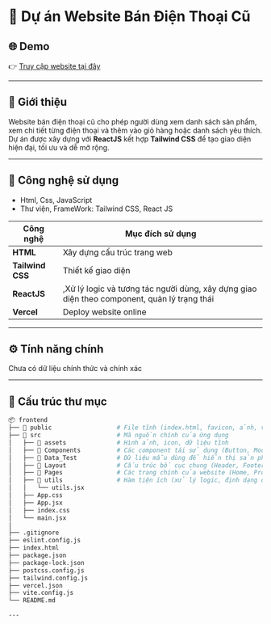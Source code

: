 # 📱 Dự án Website Bán Điện Thoại Cũ

## 🌐 Demo
👉 [Truy cập website tại đây](https://phone-react-nine.vercel.app/)

---

## 🧩 Giới thiệu

Website bán điện thoại cũ cho phép người dùng xem danh sách sản phẩm, xem chi tiết từng điện thoại và thêm vào giỏ hàng hoặc danh sách yêu thích.  
Dự án được xây dựng với **ReactJS** kết hợp **Tailwind CSS** để tạo giao diện hiện đại, tối ưu và dễ mở rộng.

---

## 🚀 Công nghệ sử dụng
+ Html, Css, JavaScript 
+ Thư viện, FrameWork: Tailwind CSS, React JS

| Công nghệ | Mục đích sử dụng |
|------------|------------------|
| **HTML** | Xây dựng cấu trúc trang web |
| **Tailwind CSS** | Thiết kế giao diện |
| **ReactJS** | ,Xử lý logic và tương tác người dùng, xây dựng giao diện theo component, quản lý trạng thái |
| **Vercel** | Deploy website online |

---

## ⚙️ Tính năng chính
Chưa có dữ liệu chính thức và chính xác

---

## 📂 Cấu trúc thư mục
```bash
📦 frontend
├── 📁 public                  # File tĩnh (index.html, favicon, ảnh, v.v.)
├── 📁 src                     # Mã nguồn chính của ứng dụng
│   ├── 📁 assets              # Hình ảnh, icon, dữ liệu tĩnh
│   ├── 📁 Components          # Các component tái sử dụng (Button, Modal, Input, v.v.)
│   ├── 📁 Data_Test           # Dữ liệu mẫu dùng để hiển thị sản phẩm (JSON)
│   ├── 📁 Layout              # Cấu trúc bố cục chung (Header, Footer, Navbar)
│   ├── 📁 Pages               # Các trang chính của website (Home, ProductDetail, Cart, v.v.)
│   ├── 📁 utils               # Hàm tiện ích (xử lý logic, định dạng dữ liệu, v.v.)
│   │   └── utils.jsx
│   ├── App.css
│   ├── App.jsx
│   ├── index.css
│   └── main.jsx
│
├── .gitignore
├── eslint.config.js
├── index.html
├── package.json
├── package-lock.json
├── postcss.config.js
├── tailwind.config.js
├── vercel.json
├── vite.config.js
└── README.md

---


